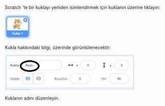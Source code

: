 Scratch 'te bir kuklayı yeniden isimlendirmek için kuklanın üzerine tıklayın:

![ekran görüntüsü](images/rename-info.png)

Kukla hakkındaki bilgi, üzerinde görüntülenecektir:

![ekran görüntüsü](images/rename-change.png)

Kuklanın adını düzenleyin.